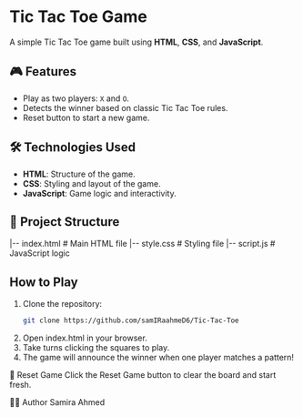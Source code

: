 # Tic Tac Toe Game

A simple Tic Tac Toe game built using **HTML**, **CSS**, and **JavaScript**.

## 🎮 Features
- Play as two players: `X` and `O`.
- Detects the winner based on classic Tic Tac Toe rules.
- Reset button to start a new game.

## 🛠️ Technologies Used
- **HTML**: Structure of the game.
- **CSS**: Styling and layout of the game.
- **JavaScript**: Game logic and interactivity.

## 📂 Project Structure
|-- index.html # Main HTML file |-- style.css # Styling file |-- script.js # JavaScript logic
## How to Play
1. Clone the repository:
   ```bash
   git clone https://github.com/samIRaahmeD6/Tic-Tac-Toe
2. Open index.html in your browser.
3. Take turns clicking the squares to play.
4. The game will announce the winner when one player matches a pattern!

🔄 Reset Game
Click the Reset Game button to clear the board and start fresh.

🧑‍💻 Author
Samira Ahmed
